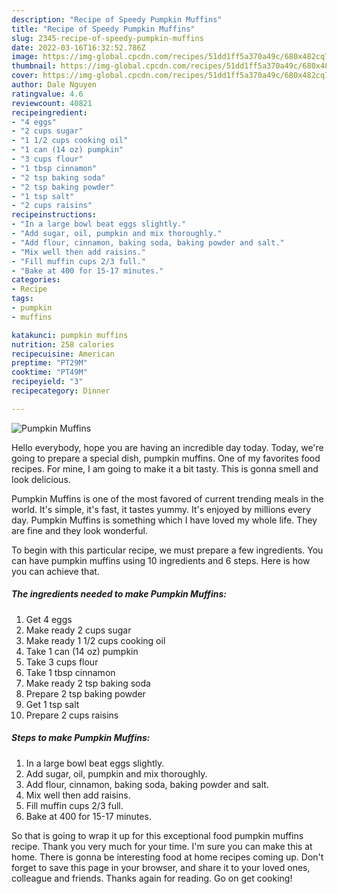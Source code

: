```yaml
---
description: "Recipe of Speedy Pumpkin Muffins"
title: "Recipe of Speedy Pumpkin Muffins"
slug: 2345-recipe-of-speedy-pumpkin-muffins
date: 2022-03-16T16:32:52.786Z
image: https://img-global.cpcdn.com/recipes/51dd1ff5a370a49c/680x482cq70/pumpkin-muffins-recipe-main-photo.jpg
thumbnail: https://img-global.cpcdn.com/recipes/51dd1ff5a370a49c/680x482cq70/pumpkin-muffins-recipe-main-photo.jpg
cover: https://img-global.cpcdn.com/recipes/51dd1ff5a370a49c/680x482cq70/pumpkin-muffins-recipe-main-photo.jpg
author: Dale Nguyen
ratingvalue: 4.6
reviewcount: 40821
recipeingredient:
- "4 eggs"
- "2 cups sugar"
- "1 1/2 cups cooking oil"
- "1 can (14 oz) pumpkin"
- "3 cups flour"
- "1 tbsp cinnamon"
- "2 tsp baking soda"
- "2 tsp baking powder"
- "1 tsp salt"
- "2 cups raisins"
recipeinstructions:
- "In a large bowl beat eggs slightly."
- "Add sugar, oil, pumpkin and mix thoroughly."
- "Add flour, cinnamon, baking soda, baking powder and salt."
- "Mix well then add raisins."
- "Fill muffin cups 2/3 full."
- "Bake at 400 for 15-17 minutes."
categories:
- Recipe
tags:
- pumpkin
- muffins

katakunci: pumpkin muffins 
nutrition: 258 calories
recipecuisine: American
preptime: "PT29M"
cooktime: "PT49M"
recipeyield: "3"
recipecategory: Dinner

---
```



![Pumpkin Muffins](https://img-global.cpcdn.com/recipes/51dd1ff5a370a49c/680x482cq70/pumpkin-muffins-recipe-main-photo.jpg)

Hello everybody, hope you are having an incredible day today. Today, we're going to prepare a special dish, pumpkin muffins. One of my favorites food recipes. For mine, I am going to make it a bit tasty. This is gonna smell and look delicious.



Pumpkin Muffins is one of the most favored of current trending meals in the world. It's simple, it's fast, it tastes yummy. It's enjoyed by millions every day. Pumpkin Muffins is something which I have loved my whole life. They are fine and they look wonderful.


To begin with this particular recipe, we must prepare a few ingredients. You can have pumpkin muffins using 10 ingredients and 6 steps. Here is how you can achieve that.

<!--inarticleads1-->

##### The ingredients needed to make Pumpkin Muffins:

1. Get 4 eggs
1. Make ready 2 cups sugar
1. Make ready 1 1/2 cups cooking oil
1. Take 1 can (14 oz) pumpkin
1. Take 3 cups flour
1. Take 1 tbsp cinnamon
1. Make ready 2 tsp baking soda
1. Prepare 2 tsp baking powder
1. Get 1 tsp salt
1. Prepare 2 cups raisins




<!--inarticleads2-->

##### Steps to make Pumpkin Muffins:

1. In a large bowl beat eggs slightly.
1. Add sugar, oil, pumpkin and mix thoroughly.
1. Add flour, cinnamon, baking soda, baking powder and salt.
1. Mix well then add raisins.
1. Fill muffin cups 2/3 full.
1. Bake at 400 for 15-17 minutes.




So that is going to wrap it up for this exceptional food pumpkin muffins recipe. Thank you very much for your time. I'm sure you can make this at home. There is gonna be interesting food at home recipes coming up. Don't forget to save this page in your browser, and share it to your loved ones, colleague and friends. Thanks again for reading. Go on get cooking!
